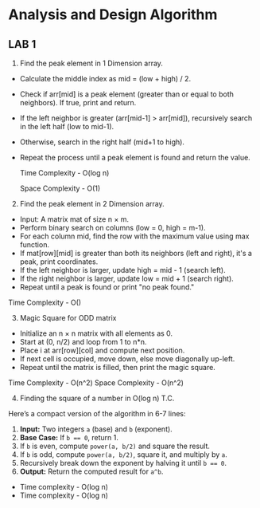 # Analysis and Design Algorithm

## LAB 1

1. Find the peak element in 1 Dimension array.

- Calculate the middle index as mid = (low + high) / 2.
- Check if arr[mid] is a peak element (greater than or equal to both neighbors). If true, print and return.
- If the left neighbor is greater (arr[mid-1] > arr[mid]), recursively search in the left half (low to mid-1).
- Otherwise, search in the right half (mid+1 to high).
- Repeat the process until a peak element is found and return the value.

    Time Complexity - O(log n)

    Space Complexity - O(1)

2. Find the peak element in 2 Dimension array.

- Input: A matrix mat of size n × m.
- Perform binary search on columns (low = 0, high = m-1).
- For each column mid, find the row with the maximum value using max function.
- If mat[row][mid] is greater than both its neighbors (left and right), it's a peak, print coordinates.
- If the left neighbor is larger, update high = mid - 1 (search left).
- If the right neighbor is larger, update low = mid + 1 (search right).
- Repeat until a peak is found or print "no peak found."

Time Complexity - O()

3. Magic Square for ODD matrix

- Initialize an n × n matrix with all elements as 0.
- Start at (0, n/2) and loop from 1 to n*n.
- Place i at arr[row][col] and compute next position.
- If next cell is occupied, move down, else move diagonally up-left.
- Repeat until the matrix is filled, then print the magic square.

Time Complexity - O(n^2)
Space Complexity - O(n^2)

4. Finding the square of a number in O(log n) T.C.

Here’s a compact version of the algorithm in 6-7 lines:

1. **Input:** Two integers `a` (base) and `b` (exponent).
2. **Base Case:** If `b == 0`, return 1.
3. If `b` is even, compute `power(a, b/2)` and square the result.
4. If `b` is odd, compute `power(a, b/2)`, square it, and multiply by `a`.
5. Recursively break down the exponent by halving it until `b == 0`.
6. **Output:** Return the computed result for `a^b`.

- Time complexity - O(log n)
- Time complexity - O(log n)